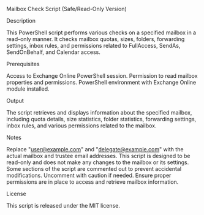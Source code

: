 Mailbox Check Script (Safe/Read-Only Version)

Description

This PowerShell script performs various checks on a specified mailbox in a read-only manner. It checks mailbox quotas, sizes, folders, forwarding settings, inbox rules, and permissions related to FullAccess, SendAs, SendOnBehalf, and Calendar access.

Prerequisites

Access to Exchange Online PowerShell session.
Permission to read mailbox properties and permissions.
PowerShell environment with Exchange Online module installed.

Output

The script retrieves and displays information about the specified mailbox, including quota details, size statistics, folder statistics, forwarding settings, inbox rules, and various permissions related to the mailbox.

Notes

Replace "user@example.com" and "delegate@example.com" with the actual mailbox and trustee email addresses.
This script is designed to be read-only and does not make any changes to the mailbox or its settings.
Some sections of the script are commented out to prevent accidental modifications. Uncomment with caution if needed.
Ensure proper permissions are in place to access and retrieve mailbox information.

License

This script is released under the MIT license.
